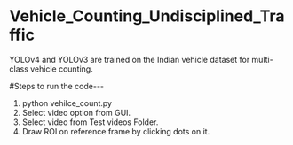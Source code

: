 # Vehicle_Counting_Undisciplined_Traffic
YOLOv4 and YOLOv3 are trained on the Indian vehicle dataset for multi-class vehicle counting.  

#Steps to run the code---
1) python vehilce_count.py
2) Select video option from GUI.
3) Select video from Test videos Folder.
4) Draw ROI on reference frame by clicking dots on it.
